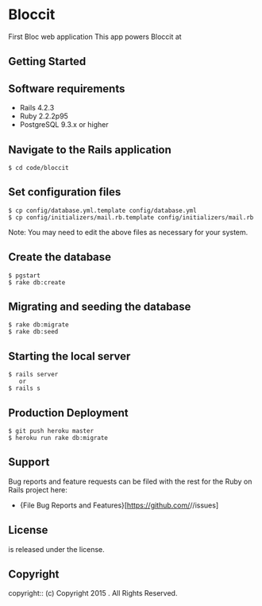 # Bloccit
First Bloc web application
This app powers Bloccit at <Project URL>
## Getting Started
## Software requirements
- Rails 4.2.3
- Ruby 2.2.2p95
- PostgreSQL 9.3.x or higher
## Navigate to the Rails application
```
$ cd code/bloccit
```
## Set configuration files
```
$ cp config/database.yml.template config/database.yml
$ cp config/initializers/mail.rb.template config/initializers/mail.rb
```
Note:  You may need to edit the above files as necessary for your system.
## Create the database
 ```
 $ pgstart
 $ rake db:create
 ```
## Migrating and seeding the database
```
$ rake db:migrate
$ rake db:seed
```
## Starting the local server
```
$ rails server
   or
$ rails s
```
## Production Deployment
  ```
  $ git push heroku master
  $ heroku run rake db:migrate
  ```
## Support
Bug reports and feature requests can be filed with the rest for the Ruby on Rails project here:
* {File Bug Reports and Features}[https://github.com/<user-name>/<project-repo>/issues]
## License
<Project Name> is released under the <LICENSE-NAME> license.
## Copyright
copyright:: (c) Copyright 2015 <Project Name>. All Rights Reserved.